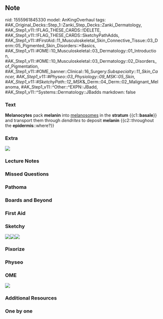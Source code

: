 ## Note
nid: 1555961845330
model: AnKingOverhaul
tags: #AK_Original_Decks::Step_1::Zanki_Step_Decks::Zanki_Dermatology, #AK_Step1_v11::!FLAG_THESE_CARDS::!DELETE, #AK_Step1_v11::!FLAG_THESE_CARDS::SketchyPathAdds, #AK_Step1_v11::#FirstAid::11_Musculoskeletal_Skin_Connective_Tissue::03_Derm::05_Pigmented_Skin_Disorders::*Basics, #AK_Step1_v11::#OME::10_Musculoskeletal::03_Dermatology::01_Introduction, #AK_Step1_v11::#OME::10_Musculoskeletal::03_Dermatology::02_Disorders_of_Pigmentation, #AK_Step1_v11::#OME_banner::Clinical::16_Surgery:_Subspecialty::11_Skin_Cancer, #AK_Step1_v11::#Physeo::03_Physiology::09_MSK::05_Skin, #AK_Step1_v11::#SketchyPath::12_MSK_&_Derm::04_Derm::02_Malignant_Melanoma, #AK_Step1_v11::^Other::^EXPN::JBadd, #AK_Step1_v11::^Systems::Dermatology::JBadds
markdown: false

### Text
<b>Melanocytes</b> pack <b>melanin</b> into <u>melanosomes</u> in
the <b>stratum</b> {{c1::<b>basale</b>}} and transport them through
<i>dendrites</i> to deposit <b>melanin</b> {{c2::throughout the
<b>epidermis</b>::where?}}

### Extra
<img src="Screen%20Shot%202019-04-22%20at%204.28.17%20PM.png">

### Lecture Notes


### Missed Questions


### Pathoma


### Boards and Beyond


### First Aid


### Sketchy
<div><img src=
"Screen%20Shot%202020-01-04%20at%203.46.45%20PM.JPG"><img src=
"Screen%20Shot%202020-01-04%20at%203.22.28%20PM.JPG"><img src=
"Zoverall%20picture%20(32)_1566160514431.jpg"></div>

### Pixorize


### Physeo


### OME
<div class="ome-widget">
  <a href=
  "https://onlinemeded.org/spa/surgery-subspecialty/skin-cancer/acquire?ref=anki">
  <img src="_OME_AnkiFlashcards_Lesson_5.png"></a>
</div>

### Additional Resources


### One by one

